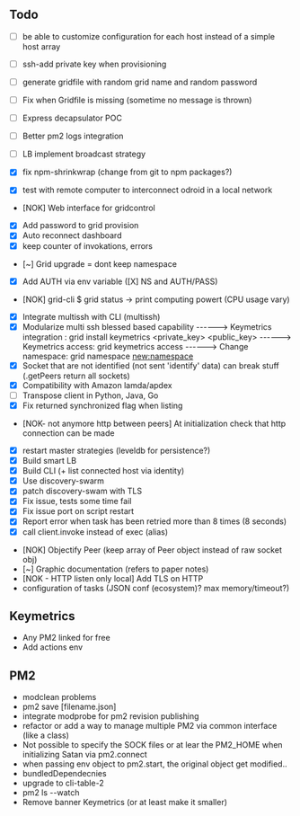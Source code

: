 ## Todo

- [ ] be able to customize configuration for each host instead of a simple host array
- [ ] ssh-add private key when provisioning
- [ ] generate gridfile with random grid name and random password
- [ ] Fix when Gridfile is missing (sometime no message is thrown)

- [ ] Express decapsulator POC
- [ ] Better pm2 logs integration
- [ ] LB implement broadcast strategy

- [X] fix npm-shrinkwrap (change from git to npm packages?)
- [X] test with remote computer to interconnect odroid in a local network
- [NOK] Web interface for gridcontrol
- [X] Add password to grid provision
- [X] Auto reconnect dashboard
- [X] keep counter of invokations, errors
- [~] Grid upgrade = dont keep namespace
- [X] Add AUTH via env variable ([X] NS and AUTH/PASS)
- [NOK] grid-cli $ grid status -> print computing powert (CPU usage vary)
- [x] Integrate multissh with CLI (multissh)
- [X] Modularize multi ssh blessed based capability
------> Keymetrics integration : grid install keymetrics <private_key> <public_key>
------> Keymetrics access: grid keymetrics access
------> Change namespace: grid namespace <new:namespace>
- [X] Socket that are not identified (not sent 'identify' data) can break stuff (.getPeers return all sockets)
- [X] Compatibility with Amazon lamda/apdex
- [ ] Transpose client in Python, Java, Go
- [X] Fix returned synchronized flag when listing
- [NOK- not anymore http between peers] At initialization check that http connection can be made
- [X] restart master strategies (leveldb for persistence?)
- [X] Build smart LB
- [X] Build CLI (+ list connected host via identity)
- [X] Use discovery-swarm
- [X] patch discovery-swam with TLS
- [X] Fix issue, tests some time fail
- [X] Fix issue port on script restart
- [X] Report error when task has been retried more than 8 times (8 seconds)
- [X] call client.invoke instead of exec (alias)
- [NOK] Objectify Peer (keep array of Peer object instead of raw socket obj)
- [~] Graphic documentation (refers to paper notes)
- [NOK - HTTP listen only local] Add TLS on HTTP
- configuration of tasks (JSON conf (ecosystem)? max memory/timeout?)

## Keymetrics

- Any PM2 linked for free
- Add actions env

## PM2

- modclean problems
- pm2 save [filename.json]
- integrate modprobe for pm2 revision publishing
- refactor or add a way to manage multiple PM2 via common interface (like a class)
- Not possible to specify the SOCK files or at lear the PM2_HOME when initializing Satan via pm2.connect
- when passing env object to pm2.start, the original object get modified..
- bundledDependecnies
- upgrade to cli-table-2
- pm2 ls --watch
- Remove banner Keymetrics (or at least make it smaller)
